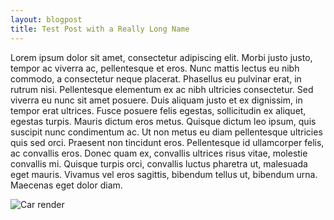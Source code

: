 ```yaml
---
layout: blogpost    
title: Test Post with a Really Long Name
---
```


Lorem ipsum dolor sit amet, consectetur adipiscing elit. Morbi justo justo, tempor ac viverra ac, pellentesque et eros. Nunc mattis lectus eu nibh commodo, a consectetur neque placerat. Phasellus eu pulvinar erat, in rutrum nisi. Pellentesque elementum ex ac nibh ultricies consectetur. Sed viverra eu nunc sit amet posuere. Duis aliquam justo et ex dignissim, in tempor erat ultrices. Fusce posuere felis egestas, sollicitudin ex aliquet, egestas turpis. Mauris dictum eros metus. Quisque dictum leo ipsum, quis suscipit nunc condimentum ac. Ut non metus eu diam pellentesque ultricies quis sed orci. Praesent non tincidunt eros. Pellentesque id ullamcorper felis, ac convallis eros. Donec quam ex, convallis ultrices risus vitae, molestie convallis mi. Quisque turpis orci, convallis luctus pharetra ut, malesuada eget mauris. Vivamus vel eros sagittis, bibendum tellus ut, bibendum urna. Maecenas eget dolor diam.

![Car render](/car.png#half)
